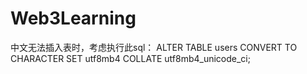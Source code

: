 # Web3Learning
中文无法插入表时，考虑执行此sql：
ALTER TABLE users CONVERT TO CHARACTER 
SET utf8mb4 COLLATE utf8mb4_unicode_ci;

